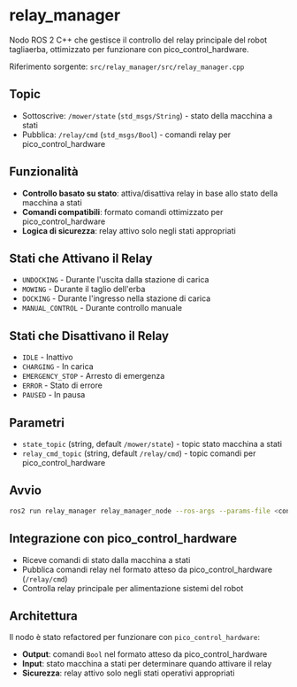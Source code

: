 # relay_manager

Nodo ROS 2 C++ che gestisce il controllo del relay principale del robot tagliaerba, ottimizzato per funzionare con pico_control_hardware.

Riferimento sorgente: `src/relay_manager/src/relay_manager.cpp`

## Topic
- Sottoscrive: `/mower/state` (`std_msgs/String`) - stato della macchina a stati
- Pubblica: `/relay/cmd` (`std_msgs/Bool`) - comandi relay per pico_control_hardware

## Funzionalità
- **Controllo basato su stato**: attiva/disattiva relay in base allo stato della macchina a stati
- **Comandi compatibili**: formato comandi ottimizzato per pico_control_hardware
- **Logica di sicurezza**: relay attivo solo negli stati appropriati

## Stati che Attivano il Relay
- `UNDOCKING` - Durante l'uscita dalla stazione di carica
- `MOWING` - Durante il taglio dell'erba
- `DOCKING` - Durante l'ingresso nella stazione di carica
- `MANUAL_CONTROL` - Durante controllo manuale

## Stati che Disattivano il Relay
- `IDLE` - Inattivo
- `CHARGING` - In carica
- `EMERGENCY_STOP` - Arresto di emergenza
- `ERROR` - Stato di errore
- `PAUSED` - In pausa

## Parametri
- `state_topic` (string, default `/mower/state`) - topic stato macchina a stati
- `relay_cmd_topic` (string, default `/relay/cmd`) - topic comandi per pico_control_hardware

## Avvio
```bash
ros2 run relay_manager relay_manager_node --ros-args --params-file <config.yaml>
```

## Integrazione con pico_control_hardware
- Riceve comandi di stato dalla macchina a stati
- Pubblica comandi relay nel formato atteso da pico_control_hardware (`/relay/cmd`)
- Controlla relay principale per alimentazione sistemi del robot

## Architettura
Il nodo è stato refactored per funzionare con `pico_control_hardware`:
- **Output**: comandi `Bool` nel formato atteso da pico_control_hardware
- **Input**: stato macchina a stati per determinare quando attivare il relay
- **Sicurezza**: relay attivo solo negli stati operativi appropriati
